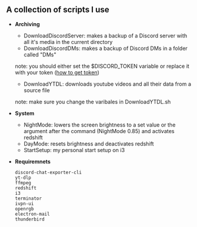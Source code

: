 ## A collection of scripts I use

* **Archiving**
    * DownloadDiscordServer: makes a backup of a Discord server with all it's media in the current directory
    * DownloadDiscordDMs: makes a backup of Discord DMs in a folder called "DMs"
    
    note: you should either set the $DISCORD_TOKEN variable or replace it with your token ([how to get token](https://github.com/Tyrrrz/DiscordChatExporter/wiki/Obtaining-Token-and-Channel-IDs))
    
    * DownloadYTDL: downloads youtube videos and all their data from a source file
    
    note: make sure you change the varibales in DownloadYTDL.sh

* **System**
    * NightMode: lowers the screen brightness to a set value or the argument after the command (NightMode 0.85) and activates redshift
    * DayMode: resets brightness and deactivates redshift
    * StartSetup: my personal start setup on i3
    
* **Requiremnets**
    ```
    discord-chat-exporter-cli 
    yt-dlp
    ffmpeg
    redshift
    i3
    terminator
    ivpn-ui
    openrgb
    electron-mail
    thunderbird
    ```
